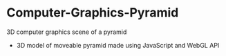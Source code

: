 # Computer-Graphics-Pyramid
3D computer graphics scene of a pyramid

* 3D model of moveable pyramid made using JavaScript and WebGL API
